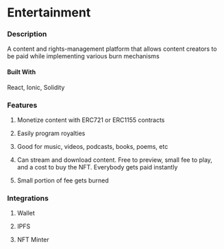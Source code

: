 # Entertainment

### Description

A content and rights-management platform that allows content creators to be paid while implementing various burn mechanisms

#### Built With

React, Ionic, Solidity

### Features

1) Monetize content with ERC721 or ERC1155 contracts

2) Easily program royalties

3) Good for music, videos, podcasts, books, poems, etc

4) Can stream and download content. Free to preview, small fee to play, and a cost to buy the NFT. Everybody gets paid instantly

5) Small portion of fee gets burned

### Integrations

1) Wallet

2) IPFS

3) NFT Minter
